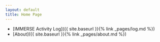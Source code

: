```yaml
---
layout: default
title: Home Page
---
```


  * [IMMERSE Activity Log]({{ site.baseurl }}{% link _pages/log.md %})
  * [About]({{ site.baseurl }}{% link _pages/about.md %})
  